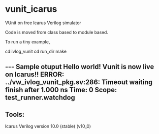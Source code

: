 # vunit_icarus
VUnit on free Icarus Verilog simulator

Code is moved from class based to module based. 

To run a tiny example, 

cd ivlog_vunit
cd run_dir
make

--- Sample otuput
Hello world! Vunit is now live on Icarus!!
ERROR: ../vw_ivlog_vunit_pkg.sv:286: Timeout waiting finish after 1.000 ns
       Time: 0 Scope: test_runner.watchdog
----

Tools:
------
Icarus Verilog version 10.0 (stable) (v10_0)

